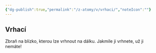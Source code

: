 ```yaml
---
{"dg-publish":true,"permalink":"/z-atomy/v/vrhaci/","noteIcon":""}
---
```


## Vrhací  
Zbraň na blízko, kterou lze vrhnout na dálku. Jakmile ji vrhnete, už ji nemáte!